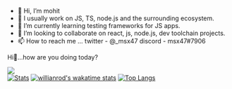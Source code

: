 - 👋 Hi, I’m mohit
- 👀 I usually work on JS, TS, node.js and the surrounding ecosystem. 
- 🌱 I’m currently learning testing frameworks for JS apps.
- 💞️ I’m looking to collaborate on react, js, node.js, dev toolchain projects.
- 📫 How to reach me ... twitter - @_msx47 discord - msx47#7906


Hi👋...how are you doing today?

![](https://komarev.com/ghpvc/?username=msx47&color=green)
<br/>
[![Stats](https://github-readme-stats.vercel.app/api?username=msx47&hide=contribs,issues&show_icons=true&theme=radical)](https://github.com/msx47/github-readme-stats)
[![willianrod's wakatime stats](https://github-readme-stats.vercel.app/api/wakatime?username=willianrod)](https://github.com/anuraghazra/github-readme-stats)
[![Top Langs](https://github-readme-stats.vercel.app/api/top-langs/?username=msx47&layout=compact)](https://github.com/msx47/github-readme-stats)

